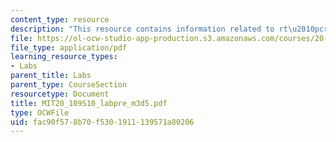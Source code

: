 ```yaml
---
content_type: resource
description: "This resource contains information related to rt\u2010pcr analysis."
file: https://ol-ocw-studio-app-production.s3.amazonaws.com/courses/20-109-laboratory-fundamentals-in-biological-engineering-spring-2010/fac90f578b70f5301911139571a80206_MIT20_109S10_labpre_m3d5.pdf
file_type: application/pdf
learning_resource_types:
- Labs
parent_title: Labs
parent_type: CourseSection
resourcetype: Document
title: MIT20_109S10_labpre_m3d5.pdf
type: OCWFile
uid: fac90f57-8b70-f530-1911-139571a80206
---
```

